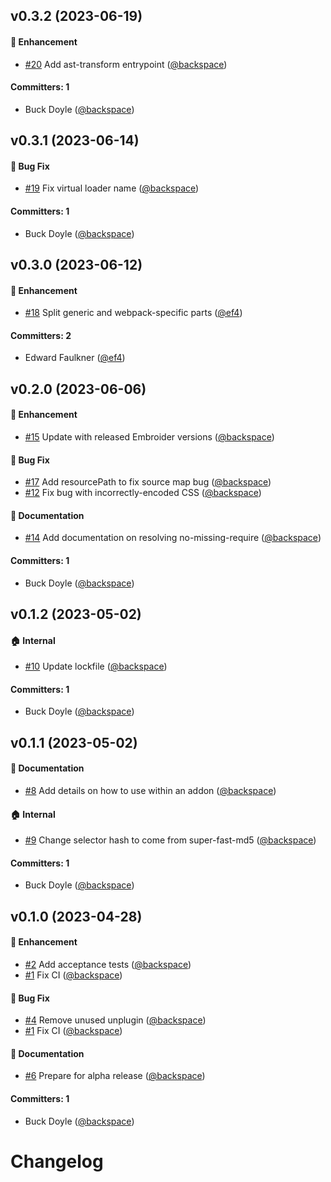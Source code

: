 






## v0.3.2 (2023-06-19)

#### :rocket: Enhancement
* [#20](https://github.com/cardstack/glimmer-scoped-css/pull/20) Add ast-transform entrypoint ([@backspace](https://github.com/backspace))

#### Committers: 1
- Buck Doyle ([@backspace](https://github.com/backspace))


## v0.3.1 (2023-06-14)

#### :bug: Bug Fix
* [#19](https://github.com/cardstack/glimmer-scoped-css/pull/19) Fix virtual loader name ([@backspace](https://github.com/backspace))

#### Committers: 1
- Buck Doyle ([@backspace](https://github.com/backspace))


## v0.3.0 (2023-06-12)

#### :rocket: Enhancement
* [#18](https://github.com/cardstack/glimmer-scoped-css/pull/18) Split generic and webpack-specific parts ([@ef4](https://github.com/ef4))

#### Committers: 2
- Edward Faulkner ([@ef4](https://github.com/ef4))


## v0.2.0 (2023-06-06)

#### :rocket: Enhancement
* [#15](https://github.com/cardstack/glimmer-scoped-css/pull/15) Update with released Embroider versions ([@backspace](https://github.com/backspace))

#### :bug: Bug Fix
* [#17](https://github.com/cardstack/glimmer-scoped-css/pull/17) Add resourcePath to fix source map bug ([@backspace](https://github.com/backspace))
* [#12](https://github.com/cardstack/glimmer-scoped-css/pull/12) Fix bug with incorrectly-encoded CSS ([@backspace](https://github.com/backspace))

#### :memo: Documentation
* [#14](https://github.com/cardstack/glimmer-scoped-css/pull/14) Add documentation on resolving no-missing-require ([@backspace](https://github.com/backspace))

#### Committers: 1
- Buck Doyle ([@backspace](https://github.com/backspace))


## v0.1.2 (2023-05-02)

#### :house: Internal
* [#10](https://github.com/cardstack/glimmer-scoped-css/pull/10) Update lockfile ([@backspace](https://github.com/backspace))

#### Committers: 1
- Buck Doyle ([@backspace](https://github.com/backspace))


## v0.1.1 (2023-05-02)

#### :memo: Documentation
* [#8](https://github.com/cardstack/glimmer-scoped-css/pull/8) Add details on how to use within an addon ([@backspace](https://github.com/backspace))

#### :house: Internal
* [#9](https://github.com/cardstack/glimmer-scoped-css/pull/9) Change selector hash to come from super-fast-md5 ([@backspace](https://github.com/backspace))

#### Committers: 1
- Buck Doyle ([@backspace](https://github.com/backspace))


## v0.1.0 (2023-04-28)

#### :rocket: Enhancement
* [#2](https://github.com/cardstack/glimmer-scoped-css/pull/2) Add acceptance tests ([@backspace](https://github.com/backspace))
* [#1](https://github.com/cardstack/glimmer-scoped-css/pull/1) Fix CI ([@backspace](https://github.com/backspace))

#### :bug: Bug Fix
* [#4](https://github.com/cardstack/glimmer-scoped-css/pull/4) Remove unused unplugin ([@backspace](https://github.com/backspace))
* [#1](https://github.com/cardstack/glimmer-scoped-css/pull/1) Fix CI ([@backspace](https://github.com/backspace))

#### :memo: Documentation
* [#6](https://github.com/cardstack/glimmer-scoped-css/pull/6) Prepare for alpha release ([@backspace](https://github.com/backspace))

#### Committers: 1
- Buck Doyle ([@backspace](https://github.com/backspace))

# Changelog
